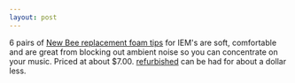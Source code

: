 ```yaml
---
layout: post
---
```


6 pairs of [New Bee replacement foam tips](https://amzn.to/38wChQT) for IEM's are soft, comfortable and are great from blocking out ambient noise so you can concentrate on your music. Priced at about $7.00. [refurbished](https://amzn.to/38wChQT) can be had for about a dollar less.